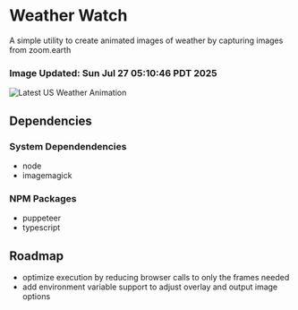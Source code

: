# Weather Watch

A simple utility to create animated images of weather by capturing images from zoom.earth

### Image Updated: Sun Jul 27 05:10:46 PDT 2025

![Latest US Weather Animation](animations/2025-07-27.webp)

## Dependencies
### System Dependendencies
* node
* imagemagick
### NPM Packages
* puppeteer
* typescript

## Roadmap
* optimize execution by reducing browser calls to only the frames needed
* add environment variable support to adjust overlay and output image options
